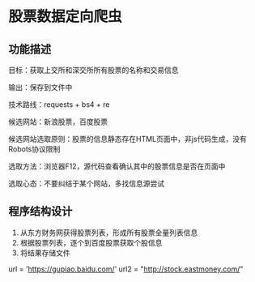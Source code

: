 # 股票数据定向爬虫

## 功能描述

目标：获取上交所和深交所所有股票的名称和交易信息

输出：保存到文件中

技术路线：requests + bs4 + re

候选网站：新浪股票，百度股票

候选网站选取原则：股票的信息静态存在HTML页面中，非js代码生成，没有Robots协议限制

选取方法：浏览器F12，源代码查看确认其中的股票信息是否在页面中

选取心态：不要纠结于某个网站，多找信息源尝试

## 程序结构设计

1. 从东方财务网获得股票列表，形成所有股票全量列表信息
2. 根据股票列表，逐个到百度股票获取个股信息
3. 将结果存储文件

url = 'https://gupiao.baidu.com/'
url2 = "http://stock.eastmoney.com/"




